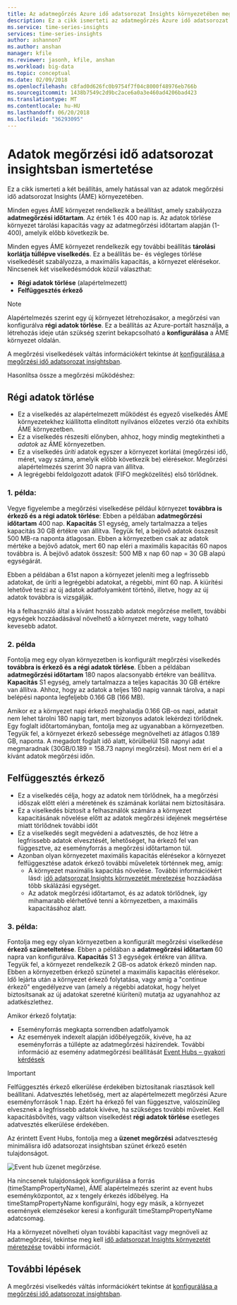 ```yaml
---
title: Az adatmegőrzés Azure idő adatsorozat Insights környezetében megértése |} Microsoft Docs
description: Ez a cikk ismerteti az adatmegőrzés Azure idő adatsorozat Insights környezetében szabályozó két beállításokat.
ms.service: time-series-insights
services: time-series-insights
author: ashannon7
ms.author: anshan
manager: kfile
ms.reviewer: jasonh, kfile, anshan
ms.workload: big-data
ms.topic: conceptual
ms.date: 02/09/2018
ms.openlocfilehash: c8fad0d626fc0b9754f7f04c8000f48976eb766b
ms.sourcegitcommit: 1438b7549c2d9bc2ace6a0a3e460ad4206bad423
ms.translationtype: MT
ms.contentlocale: hu-HU
ms.lasthandoff: 06/20/2018
ms.locfileid: "36293095"
---
```

# <a name="understand-data-retention-in-time-series-insights"></a>Adatok megőrzési idő adatsorozat insightsban ismertetése
Ez a cikk ismerteti a két beállítás, amely hatással van az adatok megőrzési idő adatsorozat Insights (ÁME) környezetében.

Minden egyes ÁME környezet rendelkezik a beállítást, amely szabályozza **adatmegőrzési időtartam**. Az érték 1 és 400 nap is. Az adatok törlése környezet tárolási kapacitás vagy az adatmegőrzési időtartam alapján (1-400), amelyik előbb következik be.

Minden egyes ÁME környezet rendelkezik egy további beállítás **tárolási korlátja túllépve viselkedés**. Ez a beállítás be- és végleges törlése viselkedését szabályozza, a maximális kapacitás, a környezet elérésekor. Nincsenek két viselkedésmódok közül választhat:
- **Régi adatok törlése** (alapértelmezett)  
- **Felfüggesztés érkező**

> [!NOTE]
> Alapértelmezés szerint egy új környezet létrehozásakor, a megőrzési van konfigurálva **régi adatok törlése**. Ez a beállítás az Azure-portált használja, a létrehozás ideje után szükség szerint bekapcsolható a **konfigurálása** a ÁME környezet oldalán.

A megőrzési viselkedések váltás információkért tekintse át [konfigurálása a megőrzési idő adatsorozat insightsban](time-series-insights-how-to-configure-retention.md).

Hasonlítsa össze a megőrzési működéshez:

## <a name="purge-old-data"></a>Régi adatok törlése
- Ez a viselkedés az alapértelmezett működést és egyező viselkedés ÁME környezetekhez kiállította elindított nyilvános előzetes verzió óta exhibits ÁME környezetben.  
- Ez a viselkedés részesíti előnyben, ahhoz, hogy mindig megtekintheti a *adatok* az ÁME környezetben. 
- Ez a viselkedés *üríti* adatok egyszer a környezet korlátai (megőrzési idő, méret, vagy száma, amelyik előbb következik be) elérésekor. Megőrzési alapértelmezés szerint 30 napra van állítva. 
- A legrégebbi feldolgozott adatok (FIFO megközelítés) első törlődnek.

### <a name="example-1"></a>1. példa:
Vegye figyelembe a megőrzési viselkedése például környezet **továbbra is érkező és a régi adatok törlése**: Ebben a példában **adatmegőrzési időtartam** 400 nap. **Kapacitás** S1 egység, amely tartalmazza a teljes kapacitás 30 GB értékre van állítva.   Tegyük fel, a bejövő adatok összesít 500 MB-ra naponta átlagosan. Ebben a környezetben csak az adatok mértéke a bejövő adatok, mert 60 nap eléri a maximális kapacitás 60 napos továbbra is. A bejövő adatok összesít: 500 MB x nap 60 nap = 30 GB alapú egységárát. 

Ebben a példában a 61st napon a környezet jeleníti meg a legfrissebb adatokat, de üríti a legrégebbi adatokat, a régebbi, mint 60 nap. A kiürítési lehetővé teszi az új adatok adatfolyamként történő, illetve, hogy az új adatok továbbra is vizsgálják. 

Ha a felhasználó által a kívánt hosszabb adatok megőrzése mellett, további egységek hozzáadásával növelhető a környezet mérete, vagy tolható kevesebb adatot.  

### <a name="example-2"></a>2. példa
Fontolja meg egy olyan környezetben is konfigurált megőrzési viselkedés **továbbra is érkező és a régi adatok törlése**. Ebben a példában **adatmegőrzési időtartam** 180 napos alacsonyabb értékre van beállítva. **Kapacitás** S1 egység, amely tartalmazza a teljes kapacitás 30 GB értékre van állítva. Ahhoz, hogy az adatok a teljes 180 napig vannak tárolva, a napi belépési naponta legfeljebb 0.166 GB (166 MB).  

Amikor ez a környezet napi érkező meghaladja 0.166 GB-os napi, adatait nem lehet tárolni 180 napig tart, mert bizonyos adatok lekérdezi törlődnek. Egy foglalt időtartományban, fontolja meg az ugyanabban a környezetben. Tegyük fel, a környezet érkező sebessége megnövelheti az átlagos 0.189 GB, naponta. A megadott foglalt idő alatt, körülbelül 158 napnyi adat megmaradnak (30GB/0.189 = 158.73 napnyi megőrzési). Most nem éri el a kívánt adatok megőrzési időn.

## <a name="pause-ingress"></a>Felfüggesztés érkező
- Ez a viselkedés célja, hogy az adatok nem törlődnek, ha a megőrzési időszak előtt eléri a méretének és számának korlátai nem biztosítására.  
- Ez a viselkedés biztosít a felhasználók számára a környezet kapacitásának növelése előtt az adatok megőrzési idejének megsértése miatt törlődnek további időt
- Ez a viselkedés segít megvédeni a adatvesztés, de hoz létre a legfrissebb adatok elvesztését, lehetőséget, ha érkező fel van függesztve, az eseményforrás a megőrzési időtartamon túl.
- Azonban olyan környezetet maximális kapacitás elérésekor a környezet felfüggesztése adatok érkező további műveletek történnek meg, amíg: 
   - A környezet maximális kapacitás növelése. További információkért lásd: [idő adatsorozat Insights környezetét méretezése](time-series-insights-how-to-scale-your-environment.md) hozzáadása több skálázási egységet.
   - Az adatok megőrzési időtartamot, és az adatok törlődnek, így mihamarabb elérhetővé tenni a környezetben, a maximális kapacitásához alatt.

### <a name="example-3"></a>3. példa:
Fontolja meg egy olyan környezetben a konfigurált megőrzési viselkedése **érkező szüneteltetése**. Ebben a példában a **adatmegőrzési időtartam** 60 napra van konfigurálva. **Kapacitás** S1 3 egységek értékre van állítva. Tegyük fel, a környezet rendelkezik 2 GB-os adatok érkező minden nap. Ebben a környezetben érkező szünetel a maximális kapacitás elérésekor. Idő lejárta után a környezet érkező folytatása, vagy amíg a "continue érkező" engedélyezve van (amely a régebbi adatokat, hogy helyet biztosítsanak az új adatokat szeretné kiüríteni) mutatja az ugyanahhoz az adatkészlethez. 

Amikor érkező folytatja:
- Eseményforrás megkapta sorrendben adatfolyamok
- Az események indexelt alapján időbélyegzőik, kivéve, ha az eseményforrás a túllépte az adatmegőrzési házirendek. További információ az esemény adatmegőrzési beállítását [Event Hubs – gyakori kérdések](../event-hubs/event-hubs-faq.md)

> [!IMPORTANT]
> Felfüggesztés érkező elkerülése érdekében biztosítanak riasztások kell beállítani. Adatvesztés lehetőség, mert az alapértelmezett megőrzési Azure eseményforrások 1 nap. Ezért ha érkező fel van függesztve, valószínűleg elvesznek a legfrissebb adatok kivéve, ha szükséges további művelet. Kell kapacitásbővítés, vagy váltson viselkedést **régi adatok törlése** esetleges adatvesztés elkerülése érdekében.

Az érintett Event Hubs, fontolja meg a **üzenet megőrzési** adatveszteség minimálisra idő adatsorozat insightsban szünet érkező esetén tulajdonságot.

![Event hub üzenet megőrzése.](media/time-series-insights-contepts-retention/event-hub-retention.png)

Ha nincsenek tulajdonságok konfigurálása a forrás (timeStampPropertyName), ÁME alapértelmezés szerint az event hubs eseményközpontot, az x tengely érkezés időbélyeg. Ha timeStampPropertyName konfigurálni, hogy egy másik, a környezet események elemzésekor keresi a konfigurált timeStampPropertyName adatcsomag. 

Ha a környezet növelheti olyan további kapacitást vagy megnöveli az adatmegőrzési, tekintse meg kell [idő adatsorozat Insights környezetét méretezése](time-series-insights-how-to-scale-your-environment.md) további információt.  

## <a name="next-steps"></a>További lépések
A megőrzési viselkedés váltás információkért tekintse át [konfigurálása a megőrzési idő adatsorozat insightsban](time-series-insights-how-to-configure-retention.md).
